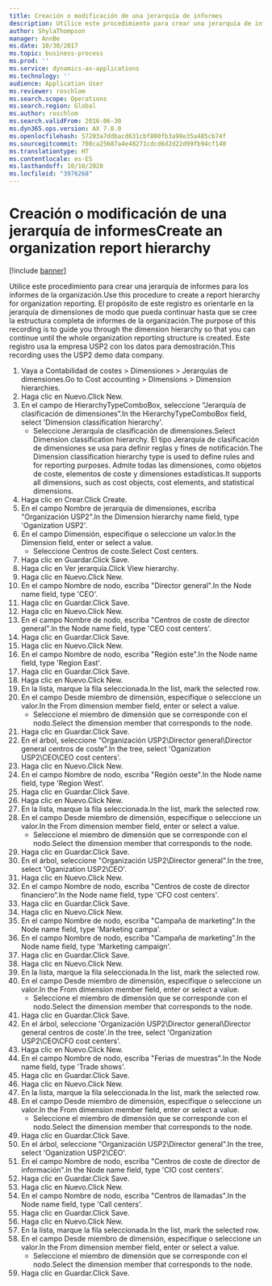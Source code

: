 ```yaml
---
title: Creación o modificación de una jerarquía de informes
description: Utilice este procedimiento para crear una jerarquía de informes para los informes de la organización.
author: ShylaThompson
manager: AnnBe
ms.date: 10/30/2017
ms.topic: business-process
ms.prod: ''
ms.service: dynamics-ax-applications
ms.technology: ''
audience: Application User
ms.reviewer: roschlom
ms.search.scope: Operations
ms.search.region: Global
ms.author: roschlom
ms.search.validFrom: 2016-06-30
ms.dyn365.ops.version: AX 7.0.0
ms.openlocfilehash: 57203a7ddbacd631cbf800fb3a98e35a485cb74f
ms.sourcegitcommit: 708ca25687a4e48271cdcd6d2d22d99fb94cf140
ms.translationtype: HT
ms.contentlocale: es-ES
ms.lasthandoff: 10/10/2020
ms.locfileid: "3976268"
---
```

# <a name="create-an-organization-report-hierarchy"></a><span data-ttu-id="ad2ff-103">Creación o modificación de una jerarquía de informes</span><span class="sxs-lookup"><span data-stu-id="ad2ff-103">Create an organization report hierarchy</span></span>

[!include [banner](../../includes/banner.md)]

<span data-ttu-id="ad2ff-104">Utilice este procedimiento para crear una jerarquía de informes para los informes de la organización.</span><span class="sxs-lookup"><span data-stu-id="ad2ff-104">Use this procedure to create a report hierarchy for organization reporting.</span></span> <span data-ttu-id="ad2ff-105">El propósito de este registro es orientarle en la jerarquía de dimensiones de modo que pueda continuar hasta que se cree la estructura completa de informes de la organización.</span><span class="sxs-lookup"><span data-stu-id="ad2ff-105">The purpose of this recording is to guide you through the dimension hierarchy so that you can continue until the whole organization reporting structure is created.</span></span> <span data-ttu-id="ad2ff-106">Este registro usa la empresa USP2 con los datos para demostración.</span><span class="sxs-lookup"><span data-stu-id="ad2ff-106">This recording uses the USP2 demo data company.</span></span>

1. <span data-ttu-id="ad2ff-107">Vaya a Contabilidad de costes > Dimensiones > Jerarquías de dimensiones.</span><span class="sxs-lookup"><span data-stu-id="ad2ff-107">Go to Cost accounting > Dimensions > Dimension hierarchies.</span></span>
2. <span data-ttu-id="ad2ff-108">Haga clic en Nuevo.</span><span class="sxs-lookup"><span data-stu-id="ad2ff-108">Click New.</span></span>
3. <span data-ttu-id="ad2ff-109">En el campo de HierarchyTypeComboBox, seleccione “Jerarquía de clasificación de dimensiones”.</span><span class="sxs-lookup"><span data-stu-id="ad2ff-109">In the HierarchyTypeComboBox field, select 'Dimension classification hierarchy'.</span></span>
    * <span data-ttu-id="ad2ff-110">Seleccione Jerarquía de clasificación de dimensiones.</span><span class="sxs-lookup"><span data-stu-id="ad2ff-110">Select Dimension classification hierarchy.</span></span> <span data-ttu-id="ad2ff-111">El tipo Jerarquía de clasificación de dimensiones se usa para definir reglas y fines de notificación.</span><span class="sxs-lookup"><span data-stu-id="ad2ff-111">The Dimension classification hierarchy type is used to define rules and for reporting purposes.</span></span> <span data-ttu-id="ad2ff-112">Admite todas las dimensiones, como objetos de coste, elementos de coste y dimensiones estadísticas.</span><span class="sxs-lookup"><span data-stu-id="ad2ff-112">It supports all dimensions, such as cost objects, cost elements, and statistical dimensions.</span></span>  
4. <span data-ttu-id="ad2ff-113">Haga clic en Crear.</span><span class="sxs-lookup"><span data-stu-id="ad2ff-113">Click Create.</span></span>
5. <span data-ttu-id="ad2ff-114">En el campo Nombre de jerarquía de dimensiones, escriba "Organización USP2".</span><span class="sxs-lookup"><span data-stu-id="ad2ff-114">In the Dimension hierarchy name field, type 'Oganization USP2'.</span></span>
6. <span data-ttu-id="ad2ff-115">En el campo Dimensión, especifique o seleccione un valor.</span><span class="sxs-lookup"><span data-stu-id="ad2ff-115">In the Dimension field, enter or select a value.</span></span>
    * <span data-ttu-id="ad2ff-116">Seleccione Centros de coste.</span><span class="sxs-lookup"><span data-stu-id="ad2ff-116">Select Cost centers.</span></span>  
7. <span data-ttu-id="ad2ff-117">Haga clic en Guardar.</span><span class="sxs-lookup"><span data-stu-id="ad2ff-117">Click Save.</span></span>
8. <span data-ttu-id="ad2ff-118">Haga clic en Ver jerarquía.</span><span class="sxs-lookup"><span data-stu-id="ad2ff-118">Click View hierarchy.</span></span>
9. <span data-ttu-id="ad2ff-119">Haga clic en Nuevo.</span><span class="sxs-lookup"><span data-stu-id="ad2ff-119">Click New.</span></span>
10. <span data-ttu-id="ad2ff-120">En el campo Nombre de nodo, escriba "Director general".</span><span class="sxs-lookup"><span data-stu-id="ad2ff-120">In the Node name field, type 'CEO'.</span></span>
11. <span data-ttu-id="ad2ff-121">Haga clic en Guardar.</span><span class="sxs-lookup"><span data-stu-id="ad2ff-121">Click Save.</span></span>
12. <span data-ttu-id="ad2ff-122">Haga clic en Nuevo.</span><span class="sxs-lookup"><span data-stu-id="ad2ff-122">Click New.</span></span>
13. <span data-ttu-id="ad2ff-123">En el campo Nombre de nodo, escriba "Centros de coste de director general".</span><span class="sxs-lookup"><span data-stu-id="ad2ff-123">In the Node name field, type 'CEO cost centers'.</span></span>
14. <span data-ttu-id="ad2ff-124">Haga clic en Guardar.</span><span class="sxs-lookup"><span data-stu-id="ad2ff-124">Click Save.</span></span>
15. <span data-ttu-id="ad2ff-125">Haga clic en Nuevo.</span><span class="sxs-lookup"><span data-stu-id="ad2ff-125">Click New.</span></span>
16. <span data-ttu-id="ad2ff-126">En el campo Nombre de nodo, escriba "Región este".</span><span class="sxs-lookup"><span data-stu-id="ad2ff-126">In the Node name field, type 'Region East'.</span></span>
17. <span data-ttu-id="ad2ff-127">Haga clic en Guardar.</span><span class="sxs-lookup"><span data-stu-id="ad2ff-127">Click Save.</span></span>
18. <span data-ttu-id="ad2ff-128">Haga clic en Nuevo.</span><span class="sxs-lookup"><span data-stu-id="ad2ff-128">Click New.</span></span>
19. <span data-ttu-id="ad2ff-129">En la lista, marque la fila seleccionada.</span><span class="sxs-lookup"><span data-stu-id="ad2ff-129">In the list, mark the selected row.</span></span>
20. <span data-ttu-id="ad2ff-130">En el campo Desde miembro de dimensión, especifique o seleccione un valor.</span><span class="sxs-lookup"><span data-stu-id="ad2ff-130">In the From dimension member field, enter or select a value.</span></span>
    * <span data-ttu-id="ad2ff-131">Seleccione el miembro de dimensión que se corresponde con el nodo.</span><span class="sxs-lookup"><span data-stu-id="ad2ff-131">Select the dimension member that corresponds to the node.</span></span>  
21. <span data-ttu-id="ad2ff-132">Haga clic en Guardar.</span><span class="sxs-lookup"><span data-stu-id="ad2ff-132">Click Save.</span></span>
22. <span data-ttu-id="ad2ff-133">En el árbol, seleccione “Organización USP2\Director general\Director general centros de coste".</span><span class="sxs-lookup"><span data-stu-id="ad2ff-133">In the tree, select 'Oganization USP2\CEO\CEO cost centers'.</span></span>
23. <span data-ttu-id="ad2ff-134">Haga clic en Nuevo.</span><span class="sxs-lookup"><span data-stu-id="ad2ff-134">Click New.</span></span>
24. <span data-ttu-id="ad2ff-135">En el campo Nombre de nodo, escriba "Región oeste".</span><span class="sxs-lookup"><span data-stu-id="ad2ff-135">In the Node name field, type 'Region West'.</span></span>
25. <span data-ttu-id="ad2ff-136">Haga clic en Guardar.</span><span class="sxs-lookup"><span data-stu-id="ad2ff-136">Click Save.</span></span>
26. <span data-ttu-id="ad2ff-137">Haga clic en Nuevo.</span><span class="sxs-lookup"><span data-stu-id="ad2ff-137">Click New.</span></span>
27. <span data-ttu-id="ad2ff-138">En la lista, marque la fila seleccionada.</span><span class="sxs-lookup"><span data-stu-id="ad2ff-138">In the list, mark the selected row.</span></span>
28. <span data-ttu-id="ad2ff-139">En el campo Desde miembro de dimensión, especifique o seleccione un valor.</span><span class="sxs-lookup"><span data-stu-id="ad2ff-139">In the From dimension member field, enter or select a value.</span></span>
    * <span data-ttu-id="ad2ff-140">Seleccione el miembro de dimensión que se corresponde con el nodo.</span><span class="sxs-lookup"><span data-stu-id="ad2ff-140">Select the dimension member that corresponds to the node.</span></span>  
29. <span data-ttu-id="ad2ff-141">Haga clic en Guardar.</span><span class="sxs-lookup"><span data-stu-id="ad2ff-141">Click Save.</span></span>
30. <span data-ttu-id="ad2ff-142">En el árbol, seleccione "Organización USP2\Director general".</span><span class="sxs-lookup"><span data-stu-id="ad2ff-142">In the tree, select 'Oganization USP2\CEO'.</span></span>
31. <span data-ttu-id="ad2ff-143">Haga clic en Nuevo.</span><span class="sxs-lookup"><span data-stu-id="ad2ff-143">Click New.</span></span>
32. <span data-ttu-id="ad2ff-144">En el campo Nombre de nodo, escriba "Centros de coste de director financiero“.</span><span class="sxs-lookup"><span data-stu-id="ad2ff-144">In the Node name field, type 'CFO cost centers'.</span></span>
33. <span data-ttu-id="ad2ff-145">Haga clic en Guardar.</span><span class="sxs-lookup"><span data-stu-id="ad2ff-145">Click Save.</span></span>
34. <span data-ttu-id="ad2ff-146">Haga clic en Nuevo.</span><span class="sxs-lookup"><span data-stu-id="ad2ff-146">Click New.</span></span>
35. <span data-ttu-id="ad2ff-147">En el campo Nombre de nodo, escriba "Campaña de marketing".</span><span class="sxs-lookup"><span data-stu-id="ad2ff-147">In the Node name field, type 'Marketing campa'.</span></span>
36. <span data-ttu-id="ad2ff-148">En el campo Nombre de nodo, escriba "Campaña de marketing".</span><span class="sxs-lookup"><span data-stu-id="ad2ff-148">In the Node name field, type 'Marketing campaign'.</span></span>
37. <span data-ttu-id="ad2ff-149">Haga clic en Guardar.</span><span class="sxs-lookup"><span data-stu-id="ad2ff-149">Click Save.</span></span>
38. <span data-ttu-id="ad2ff-150">Haga clic en Nuevo.</span><span class="sxs-lookup"><span data-stu-id="ad2ff-150">Click New.</span></span>
39. <span data-ttu-id="ad2ff-151">En la lista, marque la fila seleccionada.</span><span class="sxs-lookup"><span data-stu-id="ad2ff-151">In the list, mark the selected row.</span></span>
40. <span data-ttu-id="ad2ff-152">En el campo Desde miembro de dimensión, especifique o seleccione un valor.</span><span class="sxs-lookup"><span data-stu-id="ad2ff-152">In the From dimension member field, enter or select a value.</span></span>
    * <span data-ttu-id="ad2ff-153">Seleccione el miembro de dimensión que se corresponde con el nodo.</span><span class="sxs-lookup"><span data-stu-id="ad2ff-153">Select the dimension member that corresponds to the node.</span></span>  
41. <span data-ttu-id="ad2ff-154">Haga clic en Guardar.</span><span class="sxs-lookup"><span data-stu-id="ad2ff-154">Click Save.</span></span>
42. <span data-ttu-id="ad2ff-155">En el árbol, seleccione 'Organización USP2\Director general\Director general centros de coste'.</span><span class="sxs-lookup"><span data-stu-id="ad2ff-155">In the tree, select 'Organization USP2\CEO\CFO cost centers'.</span></span>
43. <span data-ttu-id="ad2ff-156">Haga clic en Nuevo.</span><span class="sxs-lookup"><span data-stu-id="ad2ff-156">Click New.</span></span>
44. <span data-ttu-id="ad2ff-157">En el campo Nombre de nodo, escriba "Ferias de muestras".</span><span class="sxs-lookup"><span data-stu-id="ad2ff-157">In the Node name field, type 'Trade shows'.</span></span>
45. <span data-ttu-id="ad2ff-158">Haga clic en Guardar.</span><span class="sxs-lookup"><span data-stu-id="ad2ff-158">Click Save.</span></span>
46. <span data-ttu-id="ad2ff-159">Haga clic en Nuevo.</span><span class="sxs-lookup"><span data-stu-id="ad2ff-159">Click New.</span></span>
47. <span data-ttu-id="ad2ff-160">En la lista, marque la fila seleccionada.</span><span class="sxs-lookup"><span data-stu-id="ad2ff-160">In the list, mark the selected row.</span></span>
48. <span data-ttu-id="ad2ff-161">En el campo Desde miembro de dimensión, especifique o seleccione un valor.</span><span class="sxs-lookup"><span data-stu-id="ad2ff-161">In the From dimension member field, enter or select a value.</span></span>
    * <span data-ttu-id="ad2ff-162">Seleccione el miembro de dimensión que se corresponde con el nodo.</span><span class="sxs-lookup"><span data-stu-id="ad2ff-162">Select the dimension member that corresponds to the node.</span></span>  
49. <span data-ttu-id="ad2ff-163">Haga clic en Guardar.</span><span class="sxs-lookup"><span data-stu-id="ad2ff-163">Click Save.</span></span>
50. <span data-ttu-id="ad2ff-164">En el árbol, seleccione "Organización USP2\Director general".</span><span class="sxs-lookup"><span data-stu-id="ad2ff-164">In the tree, select 'Oganization USP2\CEO'.</span></span>
51. <span data-ttu-id="ad2ff-165">En el campo Nombre de nodo, escriba "Centros de coste de director de información".</span><span class="sxs-lookup"><span data-stu-id="ad2ff-165">In the Node name field, type 'CIO cost centers'.</span></span>
52. <span data-ttu-id="ad2ff-166">Haga clic en Guardar.</span><span class="sxs-lookup"><span data-stu-id="ad2ff-166">Click Save.</span></span>
53. <span data-ttu-id="ad2ff-167">Haga clic en Nuevo.</span><span class="sxs-lookup"><span data-stu-id="ad2ff-167">Click New.</span></span>
54. <span data-ttu-id="ad2ff-168">En el campo Nombre de nodo, escriba "Centros de llamadas".</span><span class="sxs-lookup"><span data-stu-id="ad2ff-168">In the Node name field, type 'Call centers'.</span></span>
55. <span data-ttu-id="ad2ff-169">Haga clic en Guardar.</span><span class="sxs-lookup"><span data-stu-id="ad2ff-169">Click Save.</span></span>
56. <span data-ttu-id="ad2ff-170">Haga clic en Nuevo.</span><span class="sxs-lookup"><span data-stu-id="ad2ff-170">Click New.</span></span>
57. <span data-ttu-id="ad2ff-171">En la lista, marque la fila seleccionada.</span><span class="sxs-lookup"><span data-stu-id="ad2ff-171">In the list, mark the selected row.</span></span>
58. <span data-ttu-id="ad2ff-172">En el campo Desde miembro de dimensión, especifique o seleccione un valor.</span><span class="sxs-lookup"><span data-stu-id="ad2ff-172">In the From dimension member field, enter or select a value.</span></span>
    * <span data-ttu-id="ad2ff-173">Seleccione el miembro de dimensión que se corresponde con el nodo.</span><span class="sxs-lookup"><span data-stu-id="ad2ff-173">Select the dimension member that corresponds to the node.</span></span>  
59. <span data-ttu-id="ad2ff-174">Haga clic en Guardar.</span><span class="sxs-lookup"><span data-stu-id="ad2ff-174">Click Save.</span></span>

